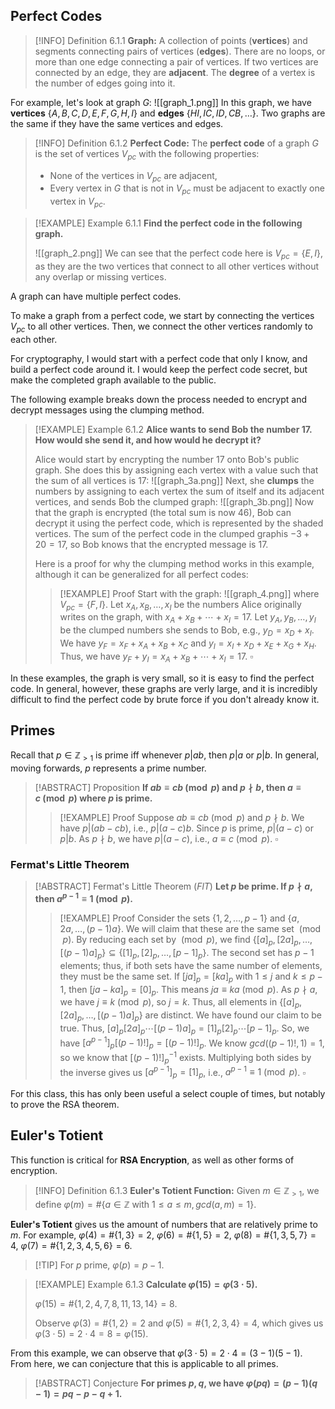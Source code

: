 ## Perfect Codes
>[!INFO] Definition 6.1.1
>**Graph:** A collection of points (**vertices**) and segments connecting pairs of vertices (**edges**). There are no loops, or more than one edge connecting a pair of vertices. If two vertices are connected by an edge, they are **adjacent**. The **degree** of a vertex is the number of edges going into it.

For example, let's look at graph $G$:
![[graph_1.png]]
In this graph, we have **vertices** $\{A,B,C,D,E,F,G,H,I\}$ and **edges** $\{HI,IC,ID,CB,\dots\}$. Two graphs are the same if they have the same vertices and edges.

>[!INFO] Definition 6.1.2
>**Perfect Code:** The **perfect code** of a graph $G$ is the set of vertices $V_{pc}$ with the following properties:
>- None of the vertices in $V_{pc}$ are adjacent,
>- Every vertex in $G$ that is not in $V_{pc}$ must be adjacent to exactly one vertex in $V_{pc}$.

>[!EXAMPLE] Example 6.1.1
>**Find the perfect code in the following graph.**
>
>![[graph_2.png]]
>We can see that the perfect code here is $V_{pc}=\{E,I\}$, as they are the two vertices that connect to all other vertices without any overlap or missing vertices.

A graph can have multiple perfect codes.

To make a graph from a perfect code, we start by connecting the vertices $V_{pc}$ to all other vertices. Then, we connect the other vertices randomly to each other.

For cryptography, I would start with a perfect code that only I know, and build a perfect code around it. I would keep the perfect code secret, but make the completed graph available to the public.

The following example breaks down the process needed to encrypt and decrypt messages using the clumping method.

>[!EXAMPLE] Example 6.1.2
>**Alice wants to send Bob the number 17. How would she send it, and how would he decrypt it?**
>
>Alice would start by encrypting the number 17 onto Bob's public graph. She does this by assigning each vertex with a value such that the sum of all vertices is 17:
>![[graph_3a.png]]
>Next, she **clumps** the numbers by assigning to each vertex the sum of itself and its adjacent vertices, and sends Bob the clumped graph:
>![[graph_3b.png]]
>Now that the graph is encrypted (the total sum is now 46), Bob can decrypt it using the perfect code, which is represented by the shaded vertices. The sum of the perfect code in the clumped graphis $-3+20=17$, so Bob knows that the encrypted message is $17$.
>
>Here is a proof for why the clumping method works in this example, although it can be generalized for all perfect codes:
>>[!EXAMPLE] Proof
>>Start with the graph:
>>![[graph_4.png]]
>>where $V_{pc}=\{F,I\}$. Let $x_{A},x_{B},\dots,x_{I}$ be the numbers Alice originally writes on the graph, with $x_{A}+x_{B}+\cdots+x_{I}=17$. Let $y_{A}, y_{B},\dots,y_{I}$ be the clumped numbers she sends to Bob, e.g., $y_{D}=x_{D}+x_{I}$. We have $y_{F}=x_{F}+x_{A}+x_{B}+x_{C}$ and $y_{I}=x_{I}+x_{D}+x_{E}+x_{G}+x_{H}$. Thus, we have $y_{F}+y_{I}=x_{A}+x_{B}+\cdots+x_{I}=17$. $\square$

In these examples, the graph is very small, so it is easy to find the perfect code. In general, however, these graphs are verly large, and it is incredibly difficult to find the perfect code by brute force if you don't already know it.

## Primes
Recall that $p \in \mathbb{Z}_{>1}$ is prime iff whenever $p|ab$, then $p|a$ or $p|b$. In general, moving forwards, $p$ represents a prime number.

>[!ABSTRACT] Proposition
>**If $ab \equiv cb \pmod{p}$ and $p \nmid b$, then $a \equiv c \pmod{p}$ where $p$ is prime.**
>
>>[!EXAMPLE] Proof
>>Suppose $ab \equiv cb \pmod{p}$ and $p \nmid b$. We have $p|(ab-cb)$, i.e., $p|(a-c)b$. Since $p$ is prime, $p|(a-c)$ or $p|b$. As $p \nmid b$, we have $p|(a-c)$, i.e., $a \equiv c \pmod{p}$. $\square$

### Fermat's Little Theorem
>[!ABSTRACT] Fermat's Little Theorem ($FlT$)
>**Let $p$ be prime. If $p \nmid a$, then $a^{p-1}\equiv 1 \pmod{p}$.**
>
>>[!EXAMPLE] Proof
>>Consider the sets $\{1,2,\dots,p-1\}$ and $\{a,2a,\dots,(p-1)a\}$. We will claim that these are the same set $\pmod p$. By reducing each set by $\pmod p$, we find $\{[a]_{p},[2a]_{p},\dots,[(p-1)a]_{p}\}\subseteq\{[1]_{p},[2]_{p},\dots,[p-1]_{p}\}$. The second set has $p-1$ elements; thus, if both sets have the same number of elements, they must be the same set. If $[ja]_{p}=[ka]_{p}$ with $1 \leq j$ and $k \leq p-1$, then $[ja-ka]_{p}=[0]_{p}$. This means $ja \equiv ka \pmod p$. As $p \nmid a$, we have $j \equiv k \pmod{p}$, so $j=k$. Thus, all elements in $\{[a]_{p},[2a]_{p},\dots,[(p-1)a]_{p}\}$ are distinct. We have found our claim to be true. Thus, $[a]_{p}[2a]_{p}\cdots[(p-1)a]_{p}=[1]_{p}[2]_{p}\cdots[p-1]_{p}$. So, we have $[a^{p-1}]_{p}[(p-1)!]_{p}=[(p-1)!]_{p}$. We know $gcd((p-1)!, 1)=1$, so we know that $[(p-1)!]_{p}^{-1}$ exists. Multiplying both sides by the inverse gives us $[a^{p-1}]_{p}=[1]_{p}$, i.e., $a^{p-1} \equiv 1 \pmod{p}$. $\square$

For this class, this has only been useful a select couple of times, but notably to prove the RSA theorem.

## Euler's Totient
This function is critical for **RSA Encryption**, as well as other forms of encryption.
>[!INFO] Definition 6.1.3
>**Euler's Totient Function:** Given $m \in \mathbb{Z}_{>1}$, we define $\varphi(m)=\#\{a\in \mathbb{Z} \text{ with } 1 \leq a \leq m, gcd(a,m)=1\}$.

**Euler's Totient** gives us the amount of numbers that are relatively prime to $m$. For example, $\varphi(4)=\#\{1,3\}=2$, $\varphi(6)=\#\{1,5\}=2$, $\varphi(8)=\#\{1,3,5,7\}=4$, $\varphi(7)=\#\{1,2,3,4,5,6\}=6$.

>[!TIP] For $p$ prime, $\varphi(p)=p-1$.

>[!EXAMPLE] Example 6.1.3
>**Calculate $\varphi(15)=\varphi(3\cdot5)$.**
>
>$\varphi(15)=\#\{1,2,4,7,8,11,13,14\}=8$.
>
>Observe $\varphi(3)=\#\{1,2\}=2$ and $\varphi(5)=\#\{1,2,3,4\}=4$, which gives us $\varphi(3 \cdot 5) = 2 \cdot 4 = 8 = \varphi(15)$.

From this example, we can observe that $\varphi(3 \cdot 5) = 2 \cdot 4 = (3-1)(5-1)$. From here, we can conjecture that this is applicable to all primes.

>[!ABSTRACT] Conjecture
>**For primes $p,q$, we have $\varphi(pq)=(p-1)(q-1)=pq-p-q+1$.**

